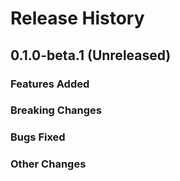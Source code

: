 # Release History

## 0.1.0-beta.1 (Unreleased)

### Features Added

### Breaking Changes

### Bugs Fixed

### Other Changes